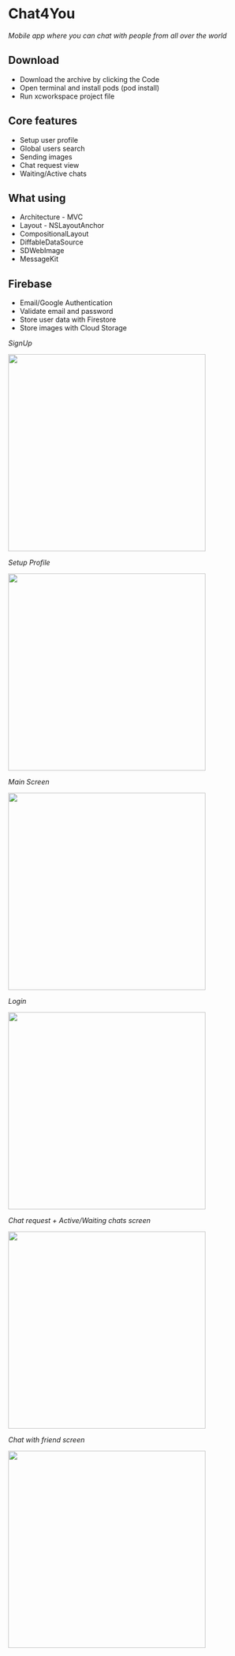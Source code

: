 
# Chat4You
*Mobile app where you can chat with people from all over the world*

## Download

- Download the archive by clicking the Code
- Open terminal and install pods (pod install)
- Run xcworkspace project file

## Core features

- Setup user profile
- Global users search
- Sending images
- Chat request view
- Waiting/Active chats

## What using

- Architecture - MVC
- Layout - NSLayoutAnchor
- CompositionalLayout
- DiffableDataSource
- SDWebImage
- MessageKit

## Firebase

- Email/Google Authentication
- Validate email and password
- Store user data with Firestore
- Store images with Cloud Storage

*SignUp*

<img src="https://user-images.githubusercontent.com/71640278/183894319-221a18a1-a504-40a0-99d0-45d391b197ce.gif" height="400">

*Setup Profile*

<img src="https://user-images.githubusercontent.com/71640278/183894531-19838501-852b-4c79-b719-cfe5ecbe04d5.gif" height="400">

*Main Screen*

<img src="https://user-images.githubusercontent.com/71640278/183897572-23482181-2526-4b4e-8401-56ce31ef4f65.gif" height="400">

*Login*

<img src="https://user-images.githubusercontent.com/71640278/183897670-e20015b3-fdab-4dd3-8a05-88557e26440d.gif" height="400">

*Chat request + Active/Waiting chats screen*

<img src="https://user-images.githubusercontent.com/71640278/183897898-c4d5b030-1047-4d5e-a935-89b30fb54390.gif" height="400">

*Chat with friend screen*

<img src="https://user-images.githubusercontent.com/71640278/183898381-f2e28747-e1b2-4f1a-8797-dafb839bbb16.gif" height="400">
